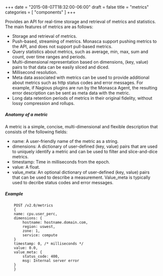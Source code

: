 +++
date = "2015-08-07T18:32:00-06:00"
draft = false
title = "metrics"
categories = [ "components" ]
+++

Provides an API for real-time storage and retrieval of metrics and statistics. <!--more--> The main features of metrics are as follows:

- Storage and retrieval of metrics.
- Push-based, streaming of metrics. Monasca support pushing metrics to the API, and does not support pull-based metrics.
- Query statistics about metrics, such as average, min, max, sum and count, over time ranges and periods.
- Multi-dimensional representation based on dimensions, (key, value) pairs to that data can be easily sliced and diced.
- Millisecond resolution.
- Meta data associated with metrics can be used to provide additional about metrics such as http status codes and error messages. For example, if Nagious plugins are run by the Monasca Agent, the resulting error description can be sent as meta data with the metric. 
- Long data retention periods of metrics in their original fidelity, without lossy compression and rollups.

##### Anatomy of a metric

A metric is a simple, concise, multi-dimensional and flexible description that consists of the following fields:

- name: A user-friendly name of the metric as a string.
- dimensions: A dictionary of user-defined (key, value) pairs that are used to uniquely identify a metric and can be used to filter and slice-and-dice metrics.
- timestamp: Time in milliseconds from the epoch.
- value: A float.
- value_meta: An optional dictionary of user-defined (key, value) pairs that can be used to describe a measurement. Value_meta is typically used to decribe status codes and error messages.

##### Example

```
    POST /v2.0/metrics
    {
	name: cpu.user_perc,
	dimensions: {
		hostname: hostname.domain.com,
		region: uswest,
		zone: 1,
		service: compute
	}
	timestamp: 0, /* milliseconds */
	value: 0.0,
	value_meta: {
		status_code: 400,
		msg: Internal server error
	}
    }
```

